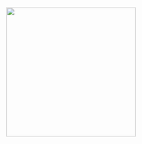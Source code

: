 
</h1>
<!-- <p align="center"> ⚡</p> -->
<p align="center">
  <a href="#" target="_blank"><img alt="" src="https://img.shields.io/badge/Portfolio-000?logo=vercel&logoColor=yellow&style=for-the-badge" style="vertical-align:center" /></a>
</p>

<p align="center">
  <a href="https://skillicons.dev">
    <img width='300' src="https://skillicons.dev/icons?i=js,react,typescript,svelte" />
  </a>
</p>






